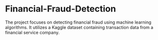 # Financial-Fraud-Detection
The project focuses on detecting financial fraud using machine learning algorithms. It utilizes a Kaggle dataset containing transaction data from a financial service company. 
